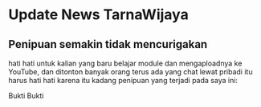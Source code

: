 # Update News TarnaWijaya

## Penipuan semakin tidak mencurigakan
hati hati untuk kalian yang baru belajar module dan mengaploadnya ke YouTube,
dan ditonton banyak orang terus ada yang chat lewat pribadi itu harus hati hati
karena itu kadang penipuan yang terjadi pada saya ini:

Bukti Bukti
